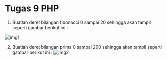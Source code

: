 # Tugas 9 PHP

1. Buatlah deret bilangan fibonacci 0 sampai 20 sehingga akan tampil seperti gambar berikut ini :

![img1](https://lh3.googleusercontent.com/Zh9zVTehJwfXZCylJZE_XYLYAL7yWa0q5mjaN5-YHWp6XzBMKmdb__QCMMpvh8KPu9K1D2JSzFs4Ky95k2CAWaORanBL-5oiwy2ThgPZ3F1yvQIudspHwv-3M39vr73nY60udxTS)

2. Buatlah deret bilangan prima 0 sampai 200 sehingga akan tampil seperti gambar berikut ini :
![img2](https://lh5.googleusercontent.com/gAnxzPkZ3HQ4rwbfBgPOwUO6ehM7QqYfp5tKAGIHAZjIzBMICxjlBdaZuk8gHmOcnYz4OeXxo1-PW7N-qfh7mKx9zgGKKXUgBrWsjRdSuxeFCswQ0YE29vU-MvIDeEu_O7FBWr7U)
